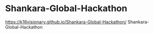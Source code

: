 # Shankara-Global-Hackathon
https://k16visionary.github.io/Shankara-Global-Hackathon/
Shankara-Global-Hackathon
